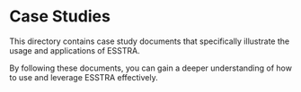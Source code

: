 # Case Studies

This directory contains case study documents that specifically
illustrate the usage and applications of ESSTRA.

By following these documents, you can gain a deeper understanding of
how to use and leverage ESSTRA effectively.
